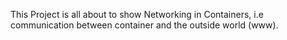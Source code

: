 This Project is all about to show Networking in Containers, i.e communication between container and the outside world (www).